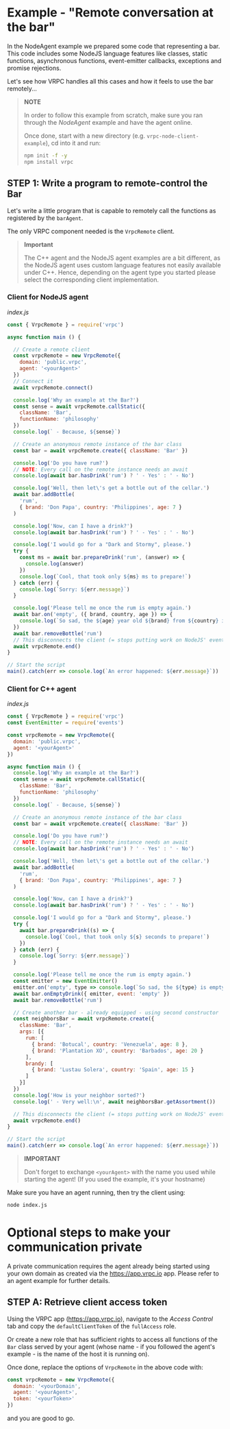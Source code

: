 # Example - "Remote conversation at the bar"

In the NodeAgent example we prepared some code that representing a bar. This
code includes some NodeJS language features like classes, static functions,
asynchronous functions, event-emitter callbacks, exceptions and promise
rejections.

Let's see how VRPC handles all this cases and how it feels to use the bar
remotely...

> **NOTE**
>
> In order to follow this example from scratch, make sure you ran through the
> *NodeAgent* example and have the agent online.
>
> Once done, start with a new
> directory (e.g. `vrpc-node-client-example`), cd into it and run:
>
> ```bash
> npm init -f -y
> npm install vrpc
> ```

## STEP 1: Write a program to remote-control the Bar

Let's write a little program that is capable to remotely call the functions
as registered by the `barAgent`.

The only VRPC component needed is the `VrpcRemote` client.

> **Important**
>
> The C++ agent and the NodeJS agent examples are a bit different, as the NodeJS
> agent uses custom language features not easily available under C++.
> Hence, depending on the agent type you started please select the corresponding
> client implementation.

### Client for NodeJS agent

*index.js*

```javascript
const { VrpcRemote } = require('vrpc')

async function main () {

  // Create a remote client
  const vrpcRemote = new VrpcRemote({
    domain: 'public.vrpc',
    agent: '<yourAgent>'
  })
  // Connect it
  await vrpcRemote.connect()

  console.log('Why an example at the Bar?')
  const sense = await vrpcRemote.callStatic({
    className: 'Bar',
    functionName: 'philosophy'
  })
  console.log(` - Because, ${sense}`)

  // Create an anonymous remote instance of the bar class
  const bar = await vrpcRemote.create({ className: 'Bar' })

  console.log('Do you have rum?')
  // NOTE: Every call on the remote instance needs an await
  console.log(await bar.hasDrink('rum') ? ' - Yes' : ' - No')

  console.log('Well, then let\'s get a bottle out of the cellar.')
  await bar.addBottle(
    'rum',
    { brand: 'Don Papa', country: 'Philippines', age: 7 }
  )

  console.log('Now, can I have a drink?')
  console.log(await bar.hasDrink('rum') ? ' - Yes' : ' - No')

  console.log('I would go for a "Dark and Stormy", please.')
  try {
    const ms = await bar.prepareDrink('rum', (answer) => {
      console.log(answer)
    })
    console.log(`Cool, that took only ${ms} ms to prepare!`)
  } catch (err) {
    console.log(`Sorry: ${err.message}`)
  }

  console.log('Please tell me once the rum is empty again.')
  await bar.on('empty', ({ brand, country, age }) => {
    console.log(`So sad, the ${age} year old ${brand} from ${country} is empty.`)
  })
  await bar.removeBottle('rum')
  // This disconnects the client (= stops putting work on NodeJS' event loop)
  await vrpcRemote.end()
}

// Start the script
main().catch(err => console.log(`An error happened: ${err.message}`))
```

### Client for C++ agent

*index.js*
```javascript
const { VrpcRemote } = require('vrpc')
const EventEmitter = require('events')

const vrpcRemote = new VrpcRemote({
  domain: 'public.vrpc',
  agent: '<yourAgent>'
})

async function main () {
  console.log('Why an example at the Bar?')
  const sense = await vrpcRemote.callStatic({
    className: 'Bar',
    functionName: 'philosophy'
  })
  console.log(` - Because, ${sense}`)

  // Create an anonymous remote instance of the bar class
  const bar = await vrpcRemote.create({ className: 'Bar' })

  console.log('Do you have rum?')
  // NOTE: Every call on the remote instance needs an await
  console.log(await bar.hasDrink('rum') ? ' - Yes' : ' - No')

  console.log('Well, then let\'s get a bottle out of the cellar.')
  await bar.addBottle(
    'rum',
    { brand: 'Don Papa', country: 'Philippines', age: 7 }
  )

  console.log('Now, can I have a drink?')
  console.log(await bar.hasDrink('rum') ? ' - Yes' : ' - No')

  console.log('I would go for a "Dark and Stormy", please.')
  try {
    await bar.prepareDrink((s) => {
      console.log(`Cool, that took only ${s} seconds to prepare!`)
    })
  } catch (err) {
    console.log(`Sorry: ${err.message}`)
  }

  console.log('Please tell me once the rum is empty again.')
  const emitter = new EventEmitter()
  emitter.on('empty', type => console.log(`So sad, the ${type} is empty.`))
  await bar.onEmptyDrink({ emitter, event: 'empty' })
  await bar.removeBottle('rum')

  // Create another bar - already equipped - using second constructor
  const neighborsBar = await vrpcRemote.create({
    className: 'Bar',
    args: [{
      rum: [
        { brand: 'Botucal', country: 'Venezuela', age: 8 },
        { brand: 'Plantation XO', country: 'Barbados', age: 20 }
      ],
      brandy: [
        { brand: 'Lustau Solera', country: 'Spain', age: 15 }
      ]
    }]
  })
  console.log('How is your neighbor sorted?')
  console.log(' - Very well:\n', await neighborsBar.getAssortment())

  // This disconnects the client (= stops putting work on NodeJS' event loop)
  await vrpcRemote.end()
}

// Start the script
main().catch(err => console.log(`An error happened: ${err.message}`))
```

> **IMPORTANT**
>
> Don't forget to exchange `<yourAgent>` with the name you used while starting
> the agent! (If you used the example, it's your hostname)

Make sure you have an agent running, then try the client using:

```bash
node index.js
```

# Optional steps to make your communication private

A private communication requires the agent already being started using your own
domain as created via the https://app.vrpc.io app. Please refer to an agent
example for further details.

## STEP A: Retrieve client access token

Using the VRPC app (https://app.vrpc.io), navigate to the *Access Control* tab
and copy the `defaultClientToken` of the `fullAccess` role.

Or create a new role that has sufficient rights to access all functions of the
`Bar` class served by your agent (whose name - if you followed the agent's
example - is the name of the host it is running on).

Once done, replace the options of `VrpcRemote` in the above code with:

```javascript
const vrpcRemote = new VrpcRemote({
  domain: '<yourDomain',
  agent: '<yourAgent>',
  token: '<yourToken>'
})
```

and you are good to go.

